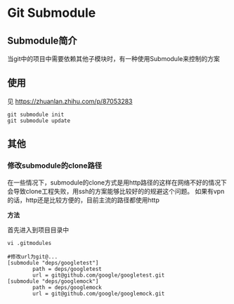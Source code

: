 # **Git Submodule**

## Submodule简介
当git中的项目中需要依赖其他子模块时，有一种使用Submodule来控制的方案

## 使用
见
https://zhuanlan.zhihu.com/p/87053283
```
git submodule init
git submodule update
```

## 其他
### 修改submodule的clone路径
在一些情况下，submodule的clone方式是用http路径的这样在网络不好的情况下会导致clone工程失败，用ssh的方案能够比较好的的规避这个问题。
如果有vpn的话，http还是比较方便的，目前主流的路径都使用http

**方法**

首先进入到项目目录中
```
vi .gitmodules

#修改url为git@...
[submodule "deps/googletest"]
        path = deps/googletest
        url = git@github.com/google/googletest.git
[submodule "deps/googlemock"]
        path = deps/googlemock
        url = git@github.com/google/googlemock.git

```
